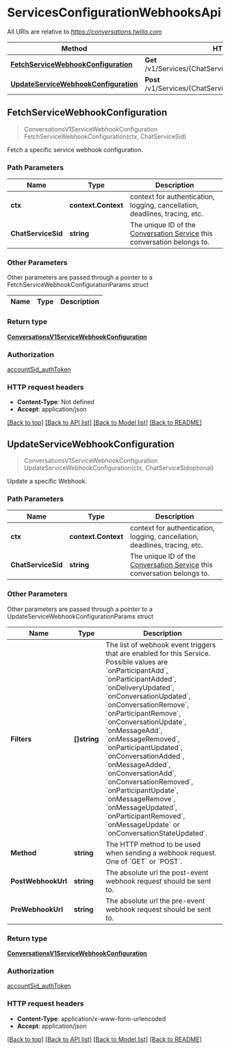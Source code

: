 # ServicesConfigurationWebhooksApi

All URIs are relative to *https://conversations.twilio.com*

Method | HTTP request | Description
------------- | ------------- | -------------
[**FetchServiceWebhookConfiguration**](ServicesConfigurationWebhooksApi.md#FetchServiceWebhookConfiguration) | **Get** /v1/Services/{ChatServiceSid}/Configuration/Webhooks | 
[**UpdateServiceWebhookConfiguration**](ServicesConfigurationWebhooksApi.md#UpdateServiceWebhookConfiguration) | **Post** /v1/Services/{ChatServiceSid}/Configuration/Webhooks | 



## FetchServiceWebhookConfiguration

> ConversationsV1ServiceWebhookConfiguration FetchServiceWebhookConfiguration(ctx, ChatServiceSid)



Fetch a specific service webhook configuration.

### Path Parameters


Name | Type | Description
------------- | ------------- | -------------
**ctx** | **context.Context** | context for authentication, logging, cancellation, deadlines, tracing, etc.
**ChatServiceSid** | **string** | The unique ID of the [Conversation Service](https://www.twilio.com/docs/conversations/api/service-resource) this conversation belongs to.

### Other Parameters

Other parameters are passed through a pointer to a FetchServiceWebhookConfigurationParams struct


Name | Type | Description
------------- | ------------- | -------------

### Return type

[**ConversationsV1ServiceWebhookConfiguration**](ConversationsV1ServiceWebhookConfiguration.md)

### Authorization

[accountSid_authToken](../README.md#accountSid_authToken)

### HTTP request headers

- **Content-Type**: Not defined
- **Accept**: application/json

[[Back to top]](#) [[Back to API list]](../README.md#documentation-for-api-endpoints)
[[Back to Model list]](../README.md#documentation-for-models)
[[Back to README]](../README.md)


## UpdateServiceWebhookConfiguration

> ConversationsV1ServiceWebhookConfiguration UpdateServiceWebhookConfiguration(ctx, ChatServiceSidoptional)



Update a specific Webhook.

### Path Parameters


Name | Type | Description
------------- | ------------- | -------------
**ctx** | **context.Context** | context for authentication, logging, cancellation, deadlines, tracing, etc.
**ChatServiceSid** | **string** | The unique ID of the [Conversation Service](https://www.twilio.com/docs/conversations/api/service-resource) this conversation belongs to.

### Other Parameters

Other parameters are passed through a pointer to a UpdateServiceWebhookConfigurationParams struct


Name | Type | Description
------------- | ------------- | -------------
**Filters** | **[]string** | The list of webhook event triggers that are enabled for this Service. Possible values are &#x60;onParticipantAdd&#x60;, &#x60;onParticipantAdded&#x60;, &#x60;onDeliveryUpdated&#x60;, &#x60;onConversationUpdated&#x60;, &#x60;onConversationRemove&#x60;, &#x60;onParticipantRemove&#x60;, &#x60;onConversationUpdate&#x60;, &#x60;onMessageAdd&#x60;, &#x60;onMessageRemoved&#x60;, &#x60;onParticipantUpdated&#x60;, &#x60;onConversationAdded&#x60;, &#x60;onMessageAdded&#x60;, &#x60;onConversationAdd&#x60;, &#x60;onConversationRemoved&#x60;, &#x60;onParticipantUpdate&#x60;, &#x60;onMessageRemove&#x60;, &#x60;onMessageUpdated&#x60;, &#x60;onParticipantRemoved&#x60;, &#x60;onMessageUpdate&#x60; or &#x60;onConversationStateUpdated&#x60;.
**Method** | **string** | The HTTP method to be used when sending a webhook request. One of &#x60;GET&#x60; or &#x60;POST&#x60;.
**PostWebhookUrl** | **string** | The absolute url the post-event webhook request should be sent to.
**PreWebhookUrl** | **string** | The absolute url the pre-event webhook request should be sent to.

### Return type

[**ConversationsV1ServiceWebhookConfiguration**](ConversationsV1ServiceWebhookConfiguration.md)

### Authorization

[accountSid_authToken](../README.md#accountSid_authToken)

### HTTP request headers

- **Content-Type**: application/x-www-form-urlencoded
- **Accept**: application/json

[[Back to top]](#) [[Back to API list]](../README.md#documentation-for-api-endpoints)
[[Back to Model list]](../README.md#documentation-for-models)
[[Back to README]](../README.md)

